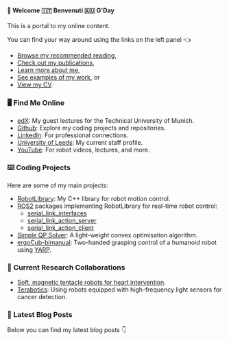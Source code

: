#### 🏴󠁧󠁢󠁥󠁮󠁧󠁿 Welcome 🇮🇹 Benvenuti 🇦🇺 G'Day

This is a portal to my online content.

You can find your way around using the links on the left panel 👈
- [Browse my recommended reading](/reading/),
- [Check out my publications](/publications/),
- [Learn more about me](/about/),
- [See examples of my work](/projects/), or
- [View my CV](/cv/).

### 🖥️ Find Me Online
- [edX](https://www.edx.org/certificates/professional-certificate/tumx-six-sigma-and-lean): My guest lectures for the Technical University of Munich.
- [Github](https://github.com/Woolfrey): Explore my coding projects and repositories.
- [LinkedIn](https://www.linkedin.com/in/jonathanwoolfrey/): For professional connections.
- [University of Leeds](https://eps.leeds.ac.uk/electronic-engineering/staff/14662/dr-jon-woolfrey): My current staff profile.
- [YouTube](https://www.youtube.com/@Woolfrey/videos): For robot videos, lectures, and more.

### ⌨️ Coding Projects
Here are some of my main projects:
- [RobotLibrary](https://github.com/Woolfrey/software_robot_library): My C++ library for robot motion control.
- [ROS2](https://docs.ros.org/en/humble/index.html) packages implementing RobotLibrary for real-time robot control:
   - [serial_link_interfaces](https://github.com/Woolfrey/interface_serial_link)
   - [serial_link_action_server](https://github.com/Woolfrey/server_serial_link)
   - [serial_link_action_client](https://github.com/Woolfrey/client_serial_link)
- [Simple QP Solver](https://github.com/Woolfrey/software_simple_qp): A light-weight convex optimisation algorithm.
- [ergoCub-bimanual](https://github.com/hsp-iit/ergocub-bimanual): Two-handed grasping control of a humanoid robot using [YARP](https://www.yarp.it/latest/).

### 🤝 Current Research Collaborations
- [Soft, magnetic tentacle robots for heart intervention](https://wun.ac.uk/wun/research/view/magnetically-controlled-tentacle-robots-for-transcatheter-structural-heart-intervention/).
- [Terabotics](https://warwick.ac.uk/fac/sci/physics/research/condensedmatt/ultrafastphotonics/emmasthzgroup/terabotics/): Using robots equipped with high-frequency light sensors for cancer detection.

### 📝 Latest Blog Posts

Below you can find my latest blog posts 👇